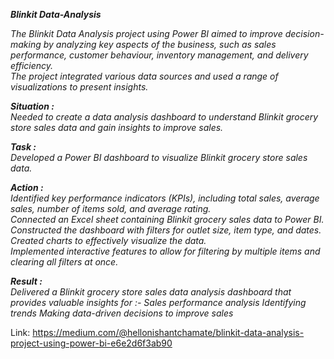 ***Blinkit Data-Analysis***

*The Blinkit Data Analysis project using Power BI aimed to improve decision-making by analyzing key aspects of the business, such as sales performance, customer behaviour, inventory management, and delivery efficiency.  
The project integrated various data sources and used a range of visualizations to present insights.*

***Situation :***  
*Needed to create a data analysis dashboard to understand Blinkit grocery store sales data and gain insights to improve sales.*

***Task :***  
*Developed a Power BI dashboard to visualize Blinkit grocery store sales data.*

***Action :***  
*Identified key performance indicators (KPIs), including total sales, average sales, number of items sold, and average rating.  
Connected an Excel sheet containing Blinkit grocery sales data to Power BI.  
Constructed the dashboard with filters for outlet size, item type, and dates.  
Created charts to effectively visualize the data.  
Implemented interactive features to allow for filtering by multiple items and clearing all filters at once.*  

***Result :***  
*Delivered a Blinkit grocery store sales data analysis dashboard that provides valuable insights for :-
Sales performance analysis
Identifying trends
Making data-driven decisions to improve sales*

Link: https://medium.com/@hellonishantchamate/blinkit-data-analysis-project-using-power-bi-e6e2d6f3ab90

